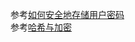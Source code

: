 参考[如何安全地存储用户密码](https://github.com/luokuning/blogs/issues/9)  
参考[哈希与加密](https://www.cnblogs.com/leoo2sk/archive/2010/10/01/hash-and-encrypt.html)
